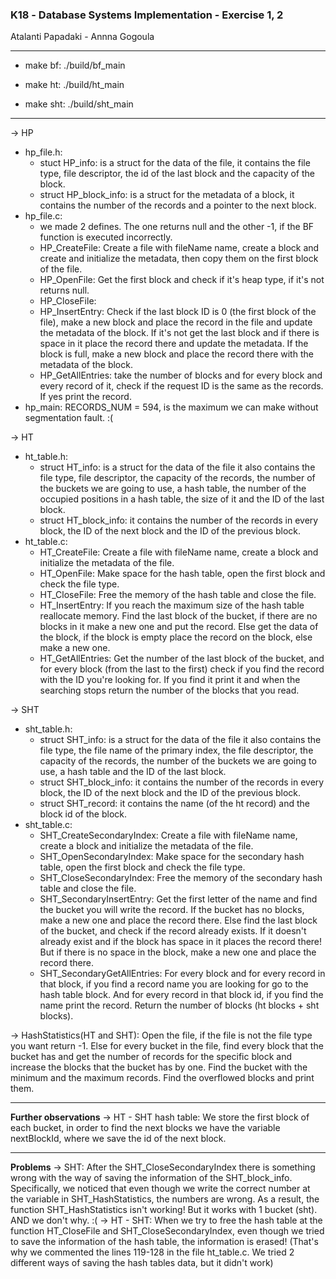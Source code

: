 ### Κ18 - Database Systems Implementation - Exercise 1, 2

Atalanti Papadaki - Annna Gogoula

----------------------------------------------------------------

- make bf:
    ./build/bf_main

- make ht:
    ./build/ht_main

- make sht:
    ./build/sht_main

----------------------------------------------------------------
-> HP
 - hp_file.h:
    * stuct HP_info: is a struct for the data of the file, it contains the file type, file descriptor,
                  the id of the last block and the capacity of the block.
    * struct HP_block_info: is a struct for the metadata of a block, it contains the number of the records and 
                        a pointer to the next block. 
 - hp_file.c:
    * we made 2 defines. The one returns null and the other -1, if the BF function is executed incorrectly.
    * HP_CreateFile: Create a file with fileName name, create a block and create and initialize the metadata, then copy them on the first block of the file.
    * HP_OpenFile: Get the first block and check if it's heap type, if it's not returns null.
    * HP_CloseFile: 
    * HP_InsertEntry: Check if the last block ID is 0 (the first block of the file), make a new block and place the record in the file
                  and update the metadata of the block. If it's not get the last block and if there is space in it place the record there and update the metadata.
                  If the block is full, make a new block and place the record there with the metadata of the block.
    * HP_GetAllEntries: take the number of blocks and for every block and every record of it, check if the request ID is the same as the records. If yes print the record.
 - hp_main: RECORDS_NUM = 594, is the maximum we can make without segmentation fault. :(


-> HT
 - ht_table.h:
    * struct HT_info: is a struct for the data of the file it also contains the file type, file descriptor, the capacity of the records, the number of the buckets we are 
                     going to use, a hash table, the number of the occupied positions in a hash table, the size of it and the ID of the last block.
    * struct HT_block_info: it contains the number of the records in every block, the ID of the next block and the ID of the previous block.
 - ht_table.c:
    * HT_CreateFile: Create a file with fileName name, create a block and initialize the metadata of the file.
    * HT_OpenFile: Make space for the hash table, open the first block and check the file type.
    * HT_CloseFile: Free the memory of the hash table and close the file.
    * HT_InsertEntry: If you reach the maximum size of the hash table reallocate memory. Find the last block of the bucket,
                  if there are no blocks in it make a new one and put the record. Else get the data of the block, 
                  if the block is empty place the record on the block, else make a new one.
    * HT_GetAllEntries: Get the number of the last block of the bucket, and for every block (from the last to the first) check if you find the record with the ID you're looking for. 
                  If you find it print it and when the searching stops return the number of the blocks that you read.


-> SHT
 - sht_table.h:
    * struct SHT_info: is a struct for the data of the file it also contains the file type, the file name of the primary index, the file descriptor, the capacity of the records, 
                     the number of the buckets we are going to use, a hash table and the ID of the last block.
    * struct SHT_block_info: it contains the number of the records in every block, the ID of the next block and the ID of the previous block.
    * struct SHT_record: it contains the name (of the ht record) and the block id of the block.
 - sht_table.c:
    * SHT_CreateSecondaryIndex: Create a file with fileName name, create a block and initialize the metadata of the file.
    * SHT_OpenSecondaryIndex: Make space for the secondary hash table, open the first block and check the file type.
    * SHT_CloseSecondaryIndex: Free the memory of the secondary hash table and close the file.
    * SHT_SecondaryInsertEntry: Get the first letter of the name and find the bucket you will write the record. If the bucket has no blocks, make a new one and place the record there. 
                              Else find the last block of the bucket, and check if the record already exists. If it doesn't already exist and if the block has space in it places the record there!
                              But if there is no space in the block, make a new one and place the record there.
    * SHT_SecondaryGetAllEntries: For every block and for every record in that block, if you find a record name you are looking for go to the hash table block. 
                              And for every record in that block id, if you find the name print the record. Return the number of blocks (ht blocks + sht blocks).


-> HashStatistics(HT and SHT): Open the file, if the file is not the file type you want return -1. Else for every bucket in the file, find every block that the bucket has and get the number of 
                           records for the specific block and increase the blocks that the bucket has by one. Find the bucket with the minimum and the maximum records. Find the overflowed blocks and print them.


----------------------------------------------------------------
**Further observations**
-> HT - SHT hash table: We store the first block of each bucket, in order to find the next blocks we have the variable nextBlockId, where we save the id of the next block.


----------------------------------------------------------------
**Problems**
-> SHT: After the SHT_CloseSecondaryIndex there is something wrong with the way of saving the information of the SHT_block_info. Specifically, we noticed that even though we write the correct number at the variable
      in SHT_HashStatistics, the numbers are wrong. As a result, the function SHT_HashStatistics isn't working! But it works with 1 bucket (sht). AND we don't why. :(
-> HT - SHT: When we try to free the hash table at the function HT_CloseFile and SHT_CloseSecondaryIndex, even though we tried to save the information of the hash table, the information is erased! 
         (That's why we commented the lines 119-128 in the file ht_table.c. We tried 2 different ways of saving the hash tables data, but it didn't work)